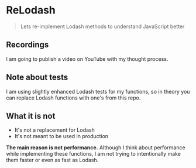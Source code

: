 # ReLodash

> Lets re-implement Lodash methods to understand JavaScript better

## Recordings

I am going to publish a video on YouTube with my thought process.

## Note about tests

I am using slightly enhanced Lodash tests for my functions, so in theory you can replace Lodash functions with one's from this repo.

## What it is not

- It's not a replacement for Lodash
- It's not meant to be used in production

**The main reason is not performance.** Although I think about performance while implementing these functions, I am not trying to intentionally make them faster or even as fast as Lodash.
